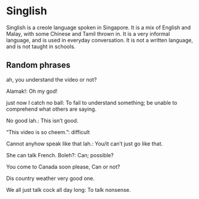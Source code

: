 # Singlish

Singlish is a creole language spoken in Singapore. It is a mix of English and Malay, with some Chinese and Tamil thrown in. It is a very informal language, and is used in everyday conversation. It is not a written language, and is not taught in schools.

## Random phrases

ah, you understand the video or not?

Alamak!: Oh my god!

just now I catch no ball: To fail to understand something; be unable to comprehend what others are saying.

No good lah.: This isn’t good.

“This video is so cheem.”: difficult

Cannot anyhow speak like that lah.: You/it can’t just go like that.

She can talk French. Boleh?: Can; possible?

You come to Canada soon please, Can or not?

Dis country weather very good one.

We all just talk cock all day long: To talk nonsense.
